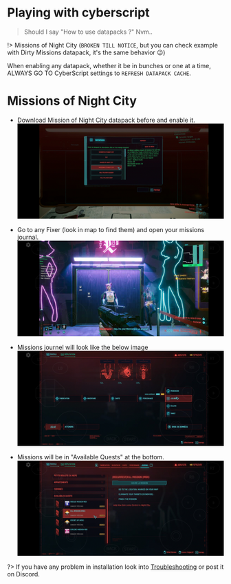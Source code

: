 # Playing with cyberscript

> Should I say "How to use datapacks ?" Nvm..

!> Missions of Night City (`BROKEN TILL NOTICE`, but you can check example with Dirty Missions datapack, it's the same behavior 😉)

When enabling any datapack, whether it be in bunches or one at a time, ALWAYS GO TO CyberScript settings to `REFRESH DATAPACK CACHE`.

# Missions of Night City

- Download Mission of Night City datapack before and enable it.
![alt 1](./assets/images/gettings-started/playing-with-cyberscript/1.jpg)

- Go to any Fixer (look in map to find them) and open your missions journal.
![alt 2](./assets/images/gettings-started/playing-with-cyberscript/2.jpg)

- Missions journel will look like the below image
![alt 3](./assets/images/gettings-started/playing-with-cyberscript/3.jpg)

- Missions will be in "Available Quests" at the bottom.
![alt 4](./assets/images/gettings-started/playing-with-cyberscript/4.jpg)

?> If you have any problem in installation look into [Troubleshooting](troubleshooting.md) or post it on Discord.